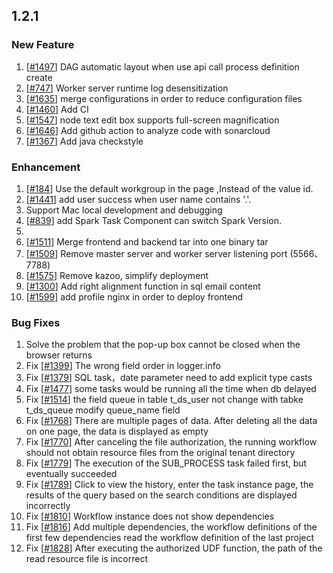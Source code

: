 ## 1.2.1

### New Feature	
1. [[#1497](https://github.com/apache/incubator-dolphinscheduler/issues/1497)] DAG automatic layout when use api call process definition create
2. [[#747](https://github.com/apache/incubator-dolphinscheduler/issues/747)] Worker server runtime log desensitization
3. [[#1635](https://github.com/apache/incubator-dolphinscheduler/issues/1635)] merge configurations in order to reduce configuration files
4. [[#1460](https://github.com/apache/incubator-dolphinscheduler/issues/1460)] Add CI
5. [[#1547](https://github.com/apache/incubator-dolphinscheduler/issues/1547)] node text edit box supports full-screen magnification
6. [[#1646](https://github.com/apache/incubator-dolphinscheduler/issues/1646)] Add github action to analyze code with sonarcloud
7. [[#1367](https://github.com/apache/incubator-dolphinscheduler/issues/1367)] Add java checkstyle

	
### Enhancement	
1. [[#184](https://github.com/apache/incubator-dolphinscheduler/issues/184)] Use the default workgroup in the page ,Instead of the value id.
2. [[#1441](https://github.com/apache/incubator-dolphinscheduler/issues/1441)] add user success when user name contains '.'.
3. Support Mac local development and debugging
4. [[#839](https://github.com/apache/incubator-dolphinscheduler/issues/839)] add Spark Task Component can switch Spark Version.
5. 
6. [[#1511](https://github.com/apache/incubator-dolphinscheduler/issues/1511)] Merge frontend and backend tar into one binary tar
7. [[#1509](https://github.com/apache/incubator-dolphinscheduler/issues/1509)] Remove master server and worker server listening port (5566、7788)
8. [[#1575](https://github.com/apache/incubator-dolphinscheduler/issues/1575)] Remove kazoo, simplify deployment
9. [[#1300](https://github.com/apache/incubator-dolphinscheduler/issues/1300)] Add right alignment function in sql email content
10. [[#1599](https://github.com/apache/incubator-dolphinscheduler/issues/1599)] add profile nginx in order to deploy frontend


### Bug Fixes
1. Solve the problem that the pop-up box cannot be closed when the browser returns
2. Fix [[#1399](https://github.com/apache/incubator-dolphinscheduler/issues/1399)] The wrong field order in logger.info
3. Fix [[#1379](https://github.com/apache/incubator-dolphinscheduler/issues/1379)] SQL task，date parameter need to add explicit type casts
4. Fix [[#1477](https://github.com/apache/incubator-dolphinscheduler/issues/1477)] some tasks would be running all the time when db delayed
5. Fix [[#1514](https://github.com/apache/incubator-dolphinscheduler/issues/1514)] the field queue in table t_ds_user not change with tabke t_ds_queue modify queue_name field
6. Fix [[#1768](https://github.com/apache/incubator-dolphinscheduler/issues/1768)] There are multiple pages of data. After deleting all the data on one page, the data is displayed as empty
7. Fix [[#1770](https://github.com/apache/incubator-dolphinscheduler/issues/1770)] After canceling the file authorization, the running workflow should not obtain resource files from the original tenant directory
8. Fix [[#1779](https://github.com/apache/incubator-dolphinscheduler/issues/1779)] The execution of the SUB_PROCESS task failed first, but eventually succeeded
9. Fix [[#1789](https://github.com/apache/incubator-dolphinscheduler/issues/1789)] Click to view the history, enter the task instance page, the results of the query based on the search conditions are displayed incorrectly
10. Fix [[#1810](https://github.com/apache/incubator-dolphinscheduler/issues/1810)] Workflow instance does not show dependencies
11. Fix [[#1816](https://github.com/apache/incubator-dolphinscheduler/issues/1816)] Add multiple dependencies, the workflow definitions of the first few dependencies read the workflow definition of the last project
12. Fix [[#1828](https://github.com/apache/incubator-dolphinscheduler/issues/1828)] After executing the authorized UDF function, the path of the read resource file is incorrect
